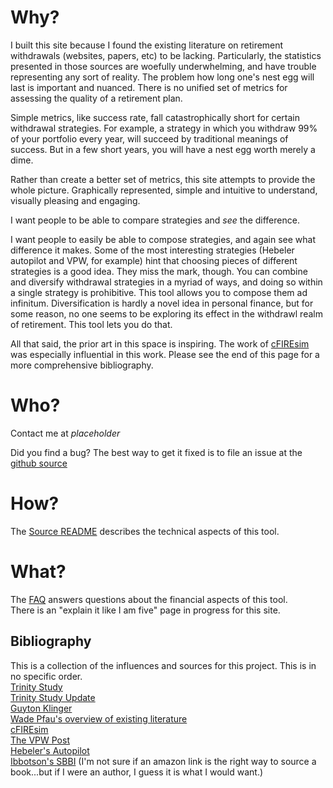 # Why?

I built this site because I found the existing literature on retirement withdrawals (websites, papers, etc) to be lacking.
Particularly, the statistics presented in those sources are woefully underwhelming, and have trouble representing any sort of reality.
The problem how long one's nest egg will last is important and nuanced.
There is no unified set of metrics for assessing the quality of a retirement plan.

Simple metrics, like success rate, fall catastrophically short for certain withdrawal strategies.
For example, a strategy in which you withdraw 99% of your portfolio every year, will succeed by traditional meanings of success.
But in a few short years, you will have a nest egg worth merely a dime.

Rather than create a better set of metrics, this site attempts to provide the whole picture.
Graphically represented, simple and intuitive to understand, visually pleasing and engaging.

I want people to be able to compare strategies and *see* the difference.

I want people to easily be able to compose strategies, and again see what difference it makes.
Some of the most interesting strategies (Hebeler autopilot and VPW, for example) hint that choosing pieces of different strategies is a good idea.
They miss the mark, though.
You can combine and diversify withdrawal strategies in a myriad of ways, and doing so within a single strategy is prohibitive.
This tool allows you to compose them ad infinitum.
Diversification is hardly a novel idea in personal finance, but for some reason, no one seems to be exploring its effect in the withdrawl realm of retirement.
This tool lets you do that.

All that said, the prior art in this space is inspiring. The work of [cFIREsim](www.cFIREsim.com) was especially influential in this work.
Please see the end of this page for a more comprehensive bibliography.

# Who?

Contact me at *placeholder*  

Did you find a bug? The best way to get it fixed is to file an issue at the [github source](https://github.com/gasserma/dwr/issues)

# How? 

The [Source README](https://github.com/gasserma/dwr/blob/master/README.md) describes the technical aspects of this tool.

# What?

The [FAQ](/faq) answers questions about the financial aspects of this tool.  
There is an "explain it like I am five" page in progress for this site.

## Bibliography

This is a collection of the influences and sources for this project.
This is in no specific order.  
[Trinity Study](http://afcpe.org/assets/pdf/vol1014.pdf)  
[Trinity Study Update](https://www.onefpa.org/journal/Pages/Portfolio%20Success%20Rates%20Where%20to%20Draw%20the%20Line.aspx)  
[Guyton Klinger](http://cornerstonewealthadvisors.com/wp-content/uploads/2014/09/08-06_WebsiteArticle.pdf)  
[Wade Pfau's overview of existing literature](https://papers.ssrn.com/sol3/papers.cfm?abstract_id=2579123)  
[cFIREsim](http://cfiresim.com/)  
[The VPW Post](https://www.bogleheads.org/forum/viewtopic.php?t=120430)  
[Hebeler's Autopilot](http://www.marketwatch.com/story/put-retirement-savings-withdrawals-on-autopilot-2013-07-24)  
[Ibbotson's SBBI](https://www.amazon.com/Stocks-Bonds-Bills-Inflation-Yearbook/dp/1119316405/ref=sr_1_2?ie=UTF8&qid=1492317970&sr=8-2&keywords=ibbotsons+sbbi)
(I'm not sure if an amazon link is the right way to source a book...but if I were an author, I guess it is what I would want.)






